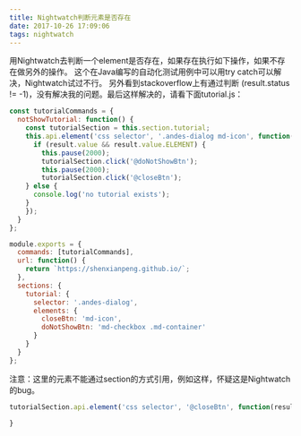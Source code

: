```yaml
---
title: Nightwatch判断元素是否存在
date: 2017-10-26 17:09:06
tags: nightwatch
---
```


用Nightwatch去判断一个element是否存在，如果存在执行如下操作，如果不存在做另外的操作。
这个在Java编写的自动化测试用例中可以用try catch可以解决，Nightwatch试过不行。
另外看到stackoverflow上有通过判断 (result.status != -1)，没有解决我的问题。最后这样解决的，请看下面tutorial.js：
```javascript
const tutorialCommands = {
  notShowTutorial: function() {
    const tutorialSection = this.section.tutorial;
    this.api.element('css selector', '.andes-dialog md-icon', function(result) {
      if (result.value && result.value.ELEMENT) {
        this.pause(2000);
        tutorialSection.click('@doNotShowBtn');
        this.pause(2000);
        tutorialSection.click('@closeBtn');
    } else {
      console.log('no tutorial exists');
    }
    });
  }
};

module.exports = {
  commands: [tutorialCommands],
  url: function() {
    return `https://shenxianpeng.github.io/`;
  },
  sections: {
    tutorial: {
      selector: '.andes-dialog',
      elements: {
        closeBtn: 'md-icon',
        doNotShowBtn: 'md-checkbox .md-container'
      }
    }
  }
};
```
注意：这里的元素不能通过section的方式引用，例如这样，怀疑这是Nightwatch的bug。
```javascript
tutorialSection.api.element('css selector', '@closeBtn', function(result) {

}
```